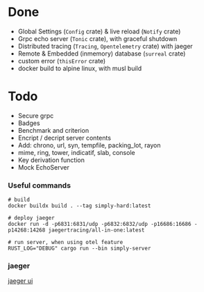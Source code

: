 # Done

-   Global Settings (`Config` crate) & live reload (`Notify` crate)
-   Grpc echo server (`Tonic` crate), with graceful shutdown
-   Distributed tracing (`Tracing`, `Opentelemetry` crate) with jaeger
-   Remote & Embedded (inmemory) database (`surreal` crate)
-   custom error (`thisError` crate)
-   docker build to alpine linux, with musl build

# Todo

-   Secure grpc
-   Badges
-   Benchmark and criterion
-   Encript / decript server contents
-   Add: chrono, url, syn, tempfile, packing_lot, rayon
-   mime, ring, tower, indicatif, slab, console
-   Key derivation function
-   Mock EchoServer

### Useful commands
```shell
# build
docker buildx build . --tag simply-hard:latest

# deploy jaeger
docker run -d -p6831:6831/udp -p6832:6832/udp -p16686:16686 -p14268:14268 jaegertracing/all-in-one:latest

# run server, when using otel feature
RUST_LOG="DEBUG" cargo run --bin simply-server

```

### jaeger
[jaeger ui](http://localhost:16686/search)